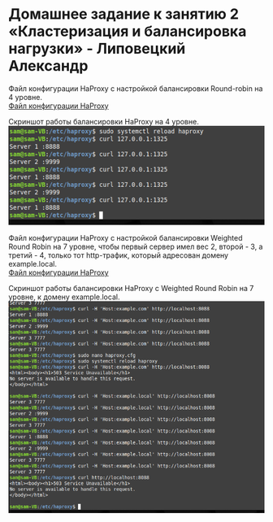 # Домашнее задание к занятию 2 «Кластеризация и балансировка нагрузки» - Липовецкий Александр

Файл конфигурации HaProxy с настройкой балансировки Round-robin на 4 уровне.  
[Файл конфигурации HaProxy](./haproxy.cfg)  

Скриншот работы балансировки HaProxy на 4 уровне.  
![Скриншот балансировки HaProxy на 4 уровне](./2024-11-19_23-54-59.png)  

Файл конфигурации HaProxy с настройкой балансировки Weighted Round Robin на 7 уровне, чтобы первый сервер имел вес 2, второй - 3, а третий - 4, только тот http-трафик, который адресован домену example.local.  
[Файл конфигурации HaProxy](./local_haproxy.cfg)  

Скриншот работы балансировки HaProxy с Weighted Round Robin на 7 уровне, к домену example.local.  
![Скриншот балансировки HaProxy на 4 уровне](./2024-11-20_00-13-52.png)  
  

